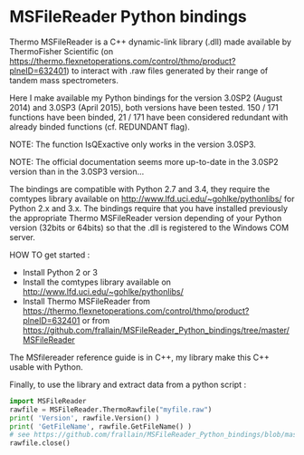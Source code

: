 # MSFileReader Python bindings

Thermo MSFileReader is a C++ dynamic-link library (.dll) made available by ThermoFisher Scientific (on https://thermo.flexnetoperations.com/control/thmo/product?plneID=632401) to interact with .raw files generated by their range of tandem mass spectrometers.

Here I make available my Python bindings for the version 3.0SP2 (August 2014) and 3.0SP3 (April 2015), both versions have been tested.
150 / 171 functions have been binded, 21 / 171 have been considered redundant with already binded functions (cf. REDUNDANT flag).

NOTE: The function IsQExactive only works in the version 3.0SP3.

NOTE: The official documentation seems more up-to-date in the 3.0SP2 version than in the 3.0SP3 version...


The bindings are compatible with Python 2.7 and 3.4, they require the comtypes library available on http://www.lfd.uci.edu/~gohlke/pythonlibs/ for Python 2.x and 3.x. 
The bindings require that you have installed previously the appropriate Thermo MSFileReader version depending of your Python version (32bits or 64bits) so that the .dll is registered to the Windows COM server.

HOW TO get started :

- Install Python 2 or 3
- Install the comtypes library available on http://www.lfd.uci.edu/~gohlke/pythonlibs/
- Install Thermo MSFileReader from https://thermo.flexnetoperations.com/control/thmo/product?plneID=632401 or from https://github.com/frallain/MSFileReader_Python_bindings/tree/master/MSFileReader

The MSfilereader reference guide is in C++, my library make this C++ usable with Python.

Finally, to use the library and extract data from a python script :

```python
import MSFileReader
rawfile = MSFileReader.ThermoRawfile("myfile.raw")
print( 'Version', rawfile.Version() )
print( 'GetFileName', rawfile.GetFileName() )
# see https://github.com/frallain/MSFileReader_Python_bindings/blob/master/MSFileReader.py#L2139L2382 for other functions
rawfile.close()
```


  
